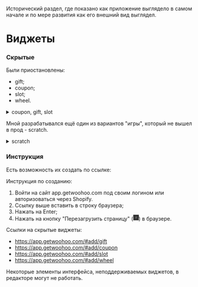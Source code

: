 
Исторический раздел, где показано как приложение выглядело в самом начале
и по мере развития как его внешний вид выглядел.

# Виджеты

### Скрытые

Были приостановлены:
- gift;
- coupon;
- slot;
- wheel.

<details>
  <summary>coupon, gift, slot</summary>
  <img src="images/widget/hidden/coupon.png" height="200" alt="coupon" />&nbsp;
  <img src="images/widget/hidden/slot.png" height="200" alt="slot" />&nbsp;
  <img src="images/widget/hidden/gift.png" height="200" alt="gift" />
</details>

Мной разрабатывался ещё один из вариантов "игры", который не вышел в прод - scratch.
<details>
  <summary>scratch</summary>
  <img src="images/widget/hidden/scratch.png" height="200" alt="scratch" />    
</details>

### Инструкция

Есть возможность их создать по ссылке:

Инструкция по созданию:
1. Войти на сайт app.getwoohoo.com под своим логином или авторизоваться через Shopify.
2. Ссылку выше вставить в строку браузера;
3. Нажать на Enter;
4. Нажать на кнопку "Перезагрузить страницу" (<img src="images/reload_button.png" width="15" />) в браузере.

Ссылки на скрытые виджеты:
- https://app.getwoohoo.com/#add/gift
- https://app.getwoohoo.com/#add/coupon
- https://app.getwoohoo.com/#add/slot
- https://app.getwoohoo.com/#add/wheel

Некоторые элементы интерфейса, неподдерживаемых виджетов, в редакторе могут не работать.